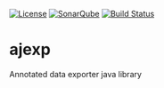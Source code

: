 [![License](http://img.shields.io/:license-apache-blue.svg)](http://www.apache.org/licenses/LICENSE-2.0.html)
[![SonarQube](https://img.shields.io/badge/sonar-ok-green.svg)](https://sonarcloud.io/dashboard?id=org.ajexp%3Aajexp-parent)
[![Build Status](https://travis-ci.org/shameel0784/ajexp.svg?branch=master)](https://travis-ci.org/shameel0784/ajexp)
# ajexp
Annotated data exporter java library

